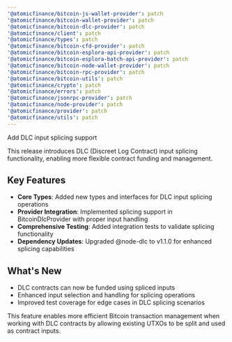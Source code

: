 ```yaml
---
'@atomicfinance/bitcoin-js-wallet-provider': patch
'@atomicfinance/bitcoin-wallet-provider': patch
'@atomicfinance/bitcoin-dlc-provider': patch
'@atomicfinance/client': patch
'@atomicfinance/types': patch
'@atomicfinance/bitcoin-cfd-provider': patch
'@atomicfinance/bitcoin-esplora-api-provider': patch
'@atomicfinance/bitcoin-esplora-batch-api-provider': patch
'@atomicfinance/bitcoin-node-wallet-provider': patch
'@atomicfinance/bitcoin-rpc-provider': patch
'@atomicfinance/bitcoin-utils': patch
'@atomicfinance/crypto': patch
'@atomicfinance/errors': patch
'@atomicfinance/jsonrpc-provider': patch
'@atomicfinance/node-provider': patch
'@atomicfinance/provider': patch
'@atomicfinance/utils': patch
---
```


Add DLC input splicing support

This release introduces DLC (Discreet Log Contract) input splicing functionality, enabling more flexible contract funding and management.

## Key Features

- **Core Types**: Added new types and interfaces for DLC input splicing operations
- **Provider Integration**: Implemented splicing support in BitcoinDlcProvider with proper input handling
- **Comprehensive Testing**: Added integration tests to validate splicing functionality
- **Dependency Updates**: Upgraded @node-dlc to v1.1.0 for enhanced splicing capabilities

## What's New

- DLC contracts can now be funded using spliced inputs
- Enhanced input selection and handling for splicing operations
- Improved test coverage for edge cases in DLC splicing scenarios

This feature enables more efficient Bitcoin transaction management when working with DLC contracts by allowing existing UTXOs to be split and used as contract inputs.
